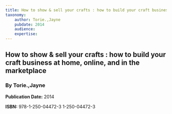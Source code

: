 ```yaml
---
title: How to show & sell your crafts : how to build your craft business at home, online, and in the marketplace
taxonomy:
	author: Torie.,Jayne
	pubdate: 2014
	audience: 
	expertise: 
---
```

## How to show & sell your crafts : how to build your craft business at home, online, and in the marketplace
### By Torie.,Jayne

**Publication Date:** 2014

**ISBN:** 978-1-250-04472-3 1-250-04472-3